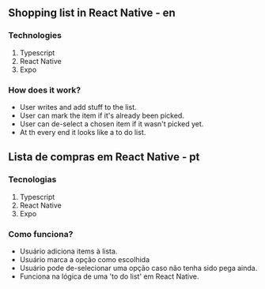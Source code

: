 ## Shopping list in React Native - en
### Technologies
1. Typescript
2. React Native
3. Expo
### How does it work?
+ User writes and add stuff to the list.
+ User can mark the item if it's already been picked.
+ User can de-select a chosen item if it wasn't picked yet.
+ At th every end it looks like a to do list.
## Lista de compras em React Native - pt
### Tecnologias
1. Typescript
2. React Native
3. Expo
### Como funciona?
+ Usuário adiciona items à lista.
+ Usuário marca a opção como escolhida
+ Usuário pode de-selecionar uma opção caso não tenha sido pega ainda.
+ Funciona na lógica de uma 'to do list' em React Native.